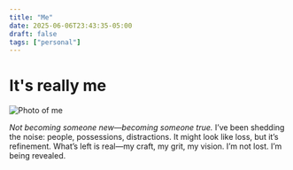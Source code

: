 ```yaml
---
title: "Me"
date: 2025-06-06T23:43:35-05:00
draft: false
tags: ["personal"]
---
```

# It's really me
![Photo of me](/hub/images/my-photo.jpg)

*Not becoming someone new—becoming someone true.*
I’ve been shedding the noise: people, possessions, distractions. It might look like loss, but it’s refinement. What’s left is real—my craft, my grit, my vision.
I’m not lost. I’m being revealed.

